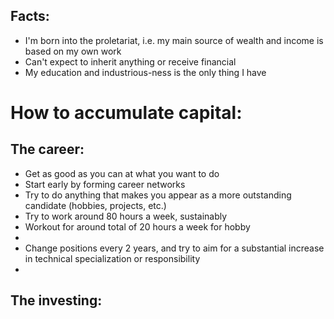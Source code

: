 ## Facts:
- I'm born into the proletariat, i.e. my main source of wealth and income is based on my own work
- Can't expect to inherit anything or receive financial 
- My education and industrious-ness is the only thing I have

# How to accumulate capital:

## The career:
- Get as good as you can at what you want to do
- Start early by forming career networks
- Try to do anything that makes you appear as a more outstanding candidate (hobbies, projects, etc.)
- Try to work around 80 hours a week, sustainably
- Workout for around total of 20 hours a week for hobby
- 
- Change positions every 2 years, and try to aim for a substantial increase in technical specialization or responsibility
- 

## The investing:
